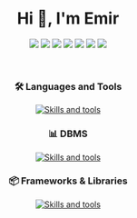 <h1 align="center">Hi 👋, I'm Emir</h1>
<p align="center">
    <a href="https://github.com/emiryusuftopbas" target="_blank"><img src="https://img.shields.io/badge/-Github-000?style=flat-square&logo=Github&logoColor=white"/></a>
    <a href="https://www.linkedin.com/in/emiryusuftopbas" target="_blank"><img src="https://img.shields.io/badge/-LinkedIn-blue?style=flat-square&logo=Linkedin&logoColor=white"/></a>
    <a href="https://www.kaggle.com/emiryusuftopbas" target="_blank"><img src="https://img.shields.io/badge/-Kaggle-20beff?style=flat-square&logo=Kaggle&logoColor=white"/></a>
    <a href="https://orcid.org/0009-0008-2520-3708" target="_blank"><img src="https://img.shields.io/badge/-ORCID-a6ce39?style=flat-square&logo=orcid&logoColor=white"/></a>
    <a href="https://gelecegiyazanlar.turkcell.com.tr/kisi/emiryusuftopbas" target="_blank"><img src="https://img.shields.io/badge/-Geleceği Yazanlar-ffc900?style=flat-square&logo=turkcell&logoColor=white"/></a>
    <a href="https://www.hackerrank.com/profile/emiryusuftopbas" target="_blank"><img src="https://img.shields.io/badge/-HackerRank-121418?style=flat-square&logo=hackerrank&logoColor=white"/></a>
    <a href="mailto:emiryusuftopbas@gmail.com" target="_blank"><img src="https://img.shields.io/badge/-Gmail-c14438?style=flat-square&logo=Gmail&logoColor=white"/></a>
</p>
<p>&nbsp;</p>
<h3 align="center">🛠️ Languages and Tools</h3>

<p align="center">
  <a href="https://skillicons.dev">
    <img src="https://skillicons.dev/icons?i=cs,java,php,python,js,c" alt="Skills and tools"/>
  </a>
</p>

<h3 align="center">📊 DBMS</h3>

<p align="center">
  <a href="https://skillicons.dev">
    <img src="https://skillicons.dev/icons?i=mysql,postgres,mongodb,redis" alt="Skills and tools"/>
  </a>
</p>


<h3 align="center">📦 Frameworks & Libraries</h3>

<p align="center">
  <a href="https://skillicons.dev">
    <img src="https://skillicons.dev/icons?i=net,arduino,tensorflow,selenium,sklearn,bootstrap" alt="Skills and tools"/>
  </a>
</p>
